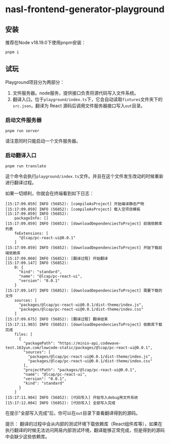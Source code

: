 # nasl-frontend-generator-playground

## 安装

推荐在Node v18.19.0下使用pnpm安装：

```
pnpm i
```

## 试玩

Playground项目分为两部分：
1. 文件服务器。node服务，提供接口负责将源代码写入文件系统。
2. 翻译入口。位于`playground/index.ts`下，它会自动读取`fixtures`文件夹下的`src.json`，翻译为 React 源码后调用文件服务器接口写入`out`目录。

### 启动文件服务器

```
pnpm run server
```

请注意同时只能启动一个文件服务器。

### 启动翻译入口

```
pnpm run translate
```

这个命令会执行`playground/index.ts`文件。并且在这个文件发生改动的时候重新进行翻译过程。

如果一切顺利，你就会在终端看到如下日志：

```
[15:17:09.059] INFO (56852): [compileAsProject] 开始编译静态产物
[15:17:09.059] INFO (56852): [compileAsProject] 载入空项目模板
[15:17:09.059] INFO (56852):
    packageInfo: []
[15:17:09.059] INFO (56852): [downloadDependenciesToProject] 前端依赖库列表
    feExtensions: [
      "@lcap/pc-react-ui@0.0.1"
    ]
[15:17:09.059] INFO (56852): [downloadDependenciesToProject] 开始下载前端依赖库
[15:17:09.060] INFO (56852): [翻译过程] 开始翻译
[15:17:09.147] INFO (56852):
    0: {
      "kind": "standard",
      "name": "@lcap/pc-react-ui",
      "version": "0.0.1"
    }
[15:17:09.147] INFO (56852): [downloadDependenciesToProject] 需要下载的文件
    sources: [
      "packages/@lcap/pc-react-ui@0.0.1/dist-theme/index.js",
      "packages/@lcap/pc-react-ui@0.0.1/dist-theme/index.css"
    ]
[15:17:09.675] INFO (56852): [翻译过程] 翻译结束
[15:17:11.903] INFO (56852): [downloadDependenciesToProject] 依赖库下载完成
    files: [
      {
        "packagePath": "https://minio-api.codewave-test.163yun.com/lowcode-static/packages/@lcap/pc-react-ui@0.0.1",
        "sources": [
          "packages/@lcap/pc-react-ui@0.0.1/dist-theme/index.js",
          "packages/@lcap/pc-react-ui@0.0.1/dist-theme/index.css"
        ],
        "projectPath": "packages/@lcap/pc-react-ui@0.0.1",
        "name": "@lcap/pc-react-ui",
        "version": "0.0.1",
        "kind": "standard"
      }
    ]
[15:17:11.904] INFO (56852): [代码写入] 开始写入debug用文件系统
[15:17:12.004] INFO (56852): [代码写入] 全部写入完成
```

在提示"全部写入完成"后，你可以在`out`目录下查看翻译得到的源码。

提示：
翻译的过程中会从内部的测试环境下载依赖库（React组件库等），如果在执行翻译的时候无法访问网易内部测试环境，翻译能够正常完成，但是得到的源码中会缺少这些依赖库。